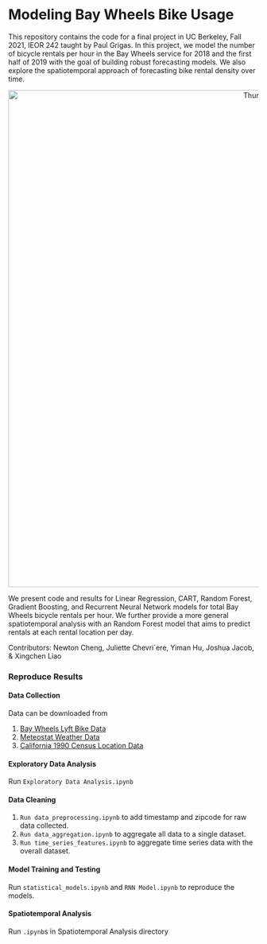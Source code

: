 # Modeling Bay Wheels Bike Usage

This repository contains the code for a final project in UC Berkeley, Fall 2021, IEOR 242 taught by Paul Grigas. In this project, we model the number of bicycle rentals per hour in the Bay Wheels service for 2018 and the first half of 2019 with the goal of building robust forecasting models. We also explore the spatiotemporal approach of forecasting bike rental density over time. 

<div align="center">
  <img alt="Thumbnail" src="https://raw.githubusercontent.com/joshuapjacob/bay-wheels-bike-usage/main/thumbnail.png" width="1000" />
</div>

We present code and results for Linear Regression, CART, Random Forest, Gradient Boosting, and Recurrent Neural Network models for total Bay Wheels bicycle rentals per hour. We further provide a more general spatiotemporal analysis with an Random Forest model that aims to predict rentals at each rental location per day.

Contributors: Newton Cheng, Juliette Chevri\`ere, Yiman Hu, Joshua Jacob, & Xingchen Liao

### Reproduce Results
#### Data Collection
Data can be downloaded from
1. [Bay Wheels Lyft Bike Data](https://www.lyft.com/bikes/bay-wheels/system-data)
2. [Meteostat Weather Data](https://meteostat.net/en/station/72494)
3. [California 1990 Census Location Data](https://www.kaggle.com/camnugent/california-housing-prices)

#### Exploratory Data Analysis 
Run `Exploratory Data Analysis.ipynb`

#### Data Cleaning
1. `Run data_preprocessing.ipynb` to add timestamp and zipcode for raw data collected.
2. `Run data_aggregation.ipynb` to aggregate all data to a single dataset.
3. `Run time_series_features.ipynb` to aggregate time series data with the overall dataset.

#### Model Training and Testing
Run `statistical_models.ipynb` and `RNN Model.ipynb` to reproduce the models.

#### Spatiotemporal Analysis 
Run `.ipynb`s in Spatiotemporal Analysis directory

